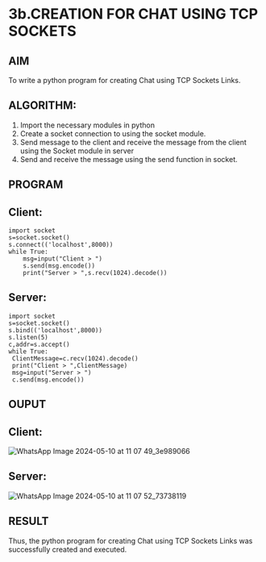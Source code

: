 # 3b.CREATION FOR CHAT USING TCP SOCKETS
## AIM
To write a python program for creating Chat using TCP Sockets Links.
## ALGORITHM:
1. Import the necessary modules in python
2. Create a socket connection to using the socket module.
3. Send message to the client and receive the message from the client using the Socket module in
 server
4. Send and receive the message using the send function in socket.
## PROGRAM
## Client:
```
import socket 
s=socket.socket() 
s.connect(('localhost',8000)) 
while True: 
    msg=input("Client > ") 
    s.send(msg.encode()) 
    print("Server > ",s.recv(1024).decode())
```
## Server:
```
import socket
s=socket.socket()
s.bind(('localhost',8000))
s.listen(5)
c,addr=s.accept()
while True:
 ClientMessage=c.recv(1024).decode()
 print("Client > ",ClientMessage)
 msg=input("Server > ")
 c.send(msg.encode())
```
## OUPUT
## Client:
![WhatsApp Image 2024-05-10 at 11 07 49_3e989066](https://github.com/srrihaari/3b_CHAT_USING_TCP_SOCKETS/assets/145550674/c510caed-1ce5-49c5-a1a8-1e5b5aa7b943)

## Server:
![WhatsApp Image 2024-05-10 at 11 07 52_73738119](https://github.com/srrihaari/3b_CHAT_USING_TCP_SOCKETS/assets/145550674/d734e480-ac02-4d2c-bcde-85d3b54d13f5)



## RESULT
Thus, the python program for creating Chat using TCP Sockets Links was successfully 
created and executed.
